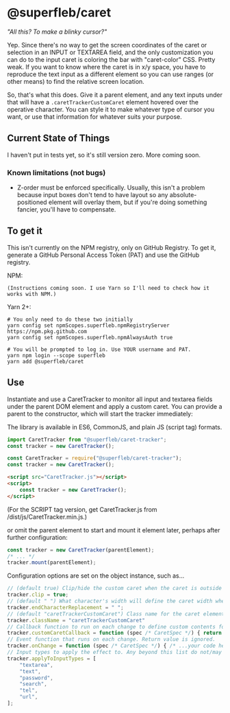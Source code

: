 # @superfleb/caret

*"All this? To make a blinky cursor?"*

Yep. Since there's no way to get the screen coordinates of the caret or selection in an INPUT or TEXTAREA field, and the
only customization you can do to the input caret is coloring the bar with "caret-color" CSS. Pretty weak. If you want to
know where the caret is in x/y space, you have to reproduce the text input as a different element so you can use ranges
(or other means) to find the relative screen location.

So, that's what this does. Give it a parent element, and any text inputs under that will have a `.caretTrackerCustomCaret`
element hovered over the operative character. You can style it to make whatever type of cursor you want, or use that
information for whatever suits your purpose.

## Current State of Things

I haven't put in tests yet, so it's still version zero. More coming soon.

### Known limitations (not bugs)

- Z-order must be enforced specifically. Usually, this isn't a problem because input boxes don't tend to have layout
  so any absolute-positioned element will overlay them, but if you're doing something fancier, you'll have to compensate.

## To get it

This isn't currently on the NPM registry, only on GitHub Registry. To get it, generate a GitHub Personal Access Token
(PAT) and use the GitHub registry.

NPM:
```shell
(Instructions coming soon. I use Yarn so I'll need to check how it works with NPM.)
```

Yarn 2+:
```shell
# You only need to do these two initially
yarn config set npmScopes.superfleb.npmRegistryServer https://npm.pkg.github.com
yarn config set npmScopes.superfleb.npmAlwaysAuth true

# You will be prompted to log in. Use YOUR username and PAT.
yarn npm login --scope superfleb
yarn add @superfleb/caret
```

## Use

Instantiate and use a CaretTracker to monitor all input and textarea fields under the parent DOM element and apply a
custom caret. You can provide a parent to the constructor, which will start the tracker immediately:

The library is available in ES6, CommonJS, and plain JS (script tag) formats.
```javascript
import CaretTracker from "@superfleb/caret-tracker";
const tracker = new CaretTracker();
```
```javascript
const CaretTracker = require("@superfleb/caret-tracker");
const tracker = new CaretTracker();
```
```html
<script src="CaretTracker.js"></script>
<script>
    const tracker = new CaretTracker();
</script>
```
(For the SCRIPT tag version, get CaretTracker.js from /dist/js/CaretTracker.min.js.)

or omit the parent element to start and mount it element later, perhaps after further configuration:
```javascript
const tracker = new CaretTracker(parentElement);
/* ... */
tracker.mount(parentElement);
```

Configuration options are set on the object instance, such as...
```javascript
// (default true) Clip/hide the custom caret when the caret is outside the bounds of a scrolling textarea.
tracker.clip = true;
// (default " ") What character's width will define the caret width when the caret is at the end of a line or input and no character is available?
tracker.endCharacterReplacement = " ";
// (default "caretTrackerCustomCaret") Class name for the caret element
tracker.className = "caretTrackerCustomCaret"
// Callback function to run on each change to define custom contents for the custom caret DOM element.
tracker.customCaretCallback = function (spec /* CaretSpec */) { return caret /* Element | DocumentFragment | undefined */; }
// Event function that runs on each change. Return value is ignored.
tracker.onChange = function (spec /* CaretSpec */) { /* ...your code here... */ }
// Input types to apply the effect to. Any beyond this list do not/may not work with the effect.
tracker.applyToInputTypes = [
	"textarea",
	"text",
	"password",
	"search",
	"tel",
	"url",
];
```